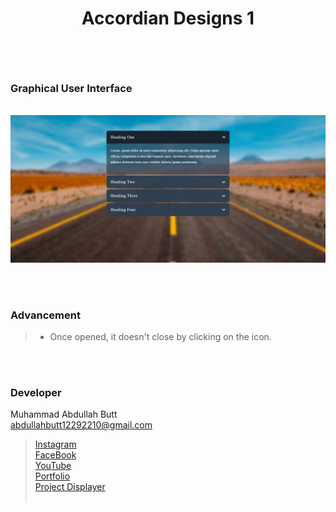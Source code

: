<h1 align="center">


Accordian Designs 1



</h1>


<br><br>
<!-- ................................................................................................................................. -->









### Graphical User Interface
<br>

<img src="/Accordian Designs 1/demo.png" />

<br><br>
<!-- ................................................................................................................................. -->


### Advancement

> - Once opened, it doesn't close by clicking on the icon.

<br><br>
<!-- ................................................................................................................................. -->





### Developer

Muhammad Abdullah Butt <br>
abdullahbutt12292210@gmail.com <br>
> [Instagram](https://www.instagram.com/abdullah.butt.22/)<br>
> [FaceBook](https://www.facebook.com/profile.php?id=100076291614529)<br>
> [YouTube](https://www.youtube.com/channel/UCnuOFQyMywg-KuoN-lmav1Q)<br>
> [Portfolio](https://rebrand.ly/MuhammadAbdullahButt_MABCORP)<br>
> [Project Displayer]( https://rebrand.ly/ProjectDisplayer_MABCORP)
<br><br>
<!-- ................................................................................................................................. -->






